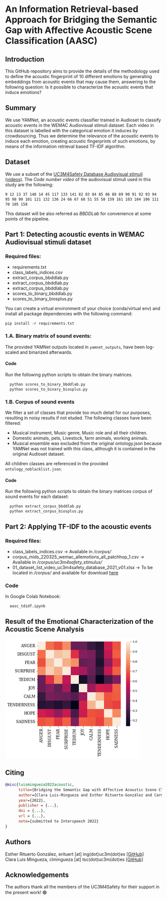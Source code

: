# An Information Retrieval-based Approach for Bridging the Semantic Gap with Affective Acoustic Scene Classification (AASC)

## Introduction
This GitHub repository aims to provide the details of the methodology used to define the acoustic fingerprint of 10 different emotions by generating embeddings from acoustic events that may cause them, answering to the following question: Is it possible to characterize the acoustic events that induce emotions? 

## Summary
We use YAMNet, an acoustic events classifier trained in Audioset to classify acoustic events in the WEMAC Audiovisual stimuli dataset. Each video in this dataset is labelled with the categorical emotion it induces by crowdsourcing. Thus we determine the relevance of the acoustic events to induce each emotion, creating acoustic fingerprints of such emotions, by means of the information retrieval based
TF-IDF algorithm. 

## Dataset
We use a subset of the <a href = "https://arxiv.org/abs/2203.00456">UC3M4Safety Database Audiovisual stimuli (videos)</a>. 
The <i>Code number video</i> of the audiovisual stimuli used in this study are the following:
```
9 12 13 37 148 14 45 117 133 141 82 83 84 85 86 88 89 90 91 92 93 94 95 98 99 101 121 132 136 24 66 67 68 51 55 58 159 161 103 104 106 111 70 105 158 
```
This dataset will be also referred as *BBDDLab* for convenience at some points of the pipeline.

## Part 1: Detecting acoustic events in WEMAC Audiovisual stimuli dataset

### Required files: 
* requirements.txt
* class_labels_indices.csv
* extract_corpus_bbddlab.py
* extract_corpus_bbddlab.py
* extract_corpus_bbddlab.py
* scores_to_binary_bbddlab.py
* scores_to_binary_biosplus.py

You can create a virtual environment of your choice (conda/virtual env) and install all package dependencies with the following command:
```
pip install -r requirements.txt
```

### 1.A. Binary matrix of sound events:

The provided YAMNet outputs located in `yamnet_outputs`, have been log-scaled and binarized afterwards.

#### Code 
Run the following python scripts to obtain the binary matrices.
```
  python scores_to_binary_bbddlab.py
  python scores_to_binary_biosplus.py
```

### 1.B. Corpus of sound events

We filter a set of classes that provide too much detail for our purposes, resulting in noisy results if not eluded. The following classes have been filtered:

* Musical instrument, Music genre, Music role and all their children.
* Domestic animals, pets, Livestock, farm animals, working animals.
* Musical ensemble was excluded from the original ontology.json because YAMNet was not trained with this class, although it is contained in the original Audioset dataset.

All children classes are referenced in the provided `ontology_noblacklist.json`.

#### Code 
Run the following python scripts to obtain the binary matrices corpus of sound events for each dataset:
```
  python extract_corpus_bbddlab.py
  python extract_corpus_biosplus.py
```


## Part 2: Applying TF-IDF to the acoustic events

### Required files: 
<ul>
  <li>class_labels_indices.csv -> Available in <i>/corpus/</i></li>
  <li>corpus_mids_220325_wemac_allemotions_all_patchhop_1.csv -> Available in <i>/corpus/uc3m4safety_stimulus/</i> </li>
  <li>01_dataset_list_video_uc3m4safety_database_2021_v01.xlsx -> To be located in <i>/corpus/</i> and available for download <a href="https://doi.org/10.21950/LUO1IZ">here</a></li>
</ul>

### Code 
In Google Colab Notebook:
```
  aasc_tdidf.ipynb
```
## Result of the Emotional Characterization of the Acoustic Scene Analysis
![Heatmap of emotion embeddings](https://github.com/erituert/acoustic_information_retrieval/blob/main/imgs/heatmap_emotions.png)

## Citing 
```bibtex
@misc{luismingueza2022acoustic,
      title={Bridging the Semantic Gap with Affective Acoustic Scene Classification: an Information Retrieval-based Approach}, 
      author={Clara Luis-Mingueza and Esther Rituerto-González and Carmen Peláez-Moreno},
      year={2022},
      publisher = {...}, 
      doi = {...},
      url = {...},
      note={submitted to Interspeech 2022}
}
```

## Authors
Esther Rituerto González, erituert [at] ing(dot)uc3m(dot)es <a href="https://github.com/erituert/">[GitHub]</a> <br />
Clara Luis Mingueza, clmingueza [at] tsc(dot)uc3m(dot)es <a href="https://github.com/clm-empatia">[GitHub]</a> <br />

## Acknowledgements 
The authors thank all the members of the UC3M4Safety for their support in the present work! 🟣
